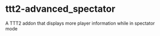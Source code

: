 # ttt2-advanced_spectator
A TTT2 addon that displays more player information while in spectator mode
